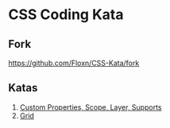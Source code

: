 # CSS Coding Kata

## Fork
https://github.com/Floxn/CSS-Kata/fork

## Katas 
1. [Custom Properties, Scope, Layer, Supports](./1-0-layer-supports-scope-cp/README.md)
2. [Grid](./2-grid/README.md)